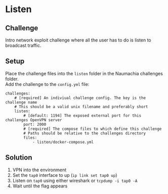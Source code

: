 # Listen

## Challenge
Intro network exploit challenge where all the user has to do is listen to broadcast traffic.

## Setup
Place the challenge files into the `listen` folder in the Naumachia challenges folder.  
Add the challenge to the `config.yml` file:
```
challenges:
    # [required] An indiviual challenge config. The key is the challenge name
    # This should be a valid unix filename and preferably short
    listen:
        # [default: 1194] The exposed external port for this challenges OpenVPN server
        port: 2000
        # [required] The compose files to which define this challenge
        # Paths should be relative to the challenges directory
        files:
            - listen/docker-compose.yml
```

## Solution
1. VPN into the environment
2. Set the `tap0` interface to up (`ip link set tap0 up`)
3. Listen on `tap0` using either wireshark or `tcpdump -i tap0 -A`
4. Wait until the flag appears
